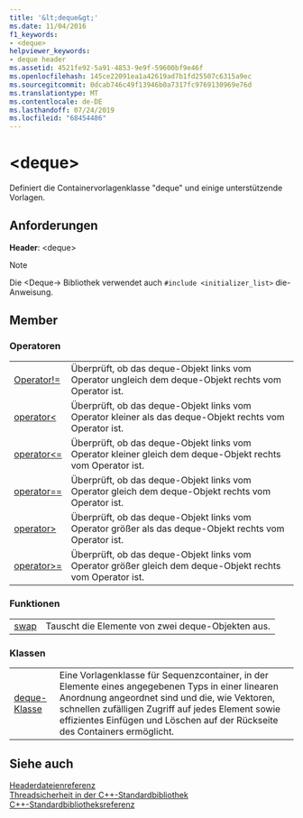 ```yaml
---
title: '&lt;deque&gt;'
ms.date: 11/04/2016
f1_keywords:
- <deque>
helpviewer_keywords:
- deque header
ms.assetid: 4521fe92-5a91-4853-9e9f-59600bf9e46f
ms.openlocfilehash: 145ce22091ea1a42619ad7b1fd25507c6315a9ec
ms.sourcegitcommit: 0dcab746c49f13946b0a7317fc9769130969e76d
ms.translationtype: MT
ms.contentlocale: de-DE
ms.lasthandoff: 07/24/2019
ms.locfileid: "68454486"
---
```

# <a name="ltdequegt"></a>&lt;deque&gt;

Definiert die Containervorlagenklasse "deque" und einige unterstützende Vorlagen.

## <a name="requirements"></a>Anforderungen

**Header**: \<deque>

> [!NOTE]
> Die \<Deque-> Bibliothek verwendet auch `#include <initializer_list>` die-Anweisung.

## <a name="members"></a>Member

### <a name="operators"></a>Operatoren

|||
|-|-|
|[Operator!=](../standard-library/deque-operators.md#op_neq)|Überprüft, ob das deque-Objekt links vom Operator ungleich dem deque-Objekt rechts vom Operator ist.|
|[operator<](../standard-library/deque-operators.md#op_lt)|Überprüft, ob das deque-Objekt links vom Operator kleiner als das deque-Objekt rechts vom Operator ist.|
|[operator\<=](../standard-library/deque-operators.md#op_gt_eq)|Überprüft, ob das deque-Objekt links vom Operator kleiner gleich dem deque-Objekt rechts vom Operator ist.|
|[operator==](../standard-library/deque-operators.md#op_eq_eq)|Überprüft, ob das deque-Objekt links vom Operator gleich dem deque-Objekt rechts vom Operator ist.|
|[operator>](../standard-library/deque-operators.md#op_gt)|Überprüft, ob das deque-Objekt links vom Operator größer als das deque-Objekt rechts vom Operator ist.|
|[operator>=](../standard-library/deque-operators.md#op_gt_eq)|Überprüft, ob das deque-Objekt links vom Operator größer gleich dem deque-Objekt rechts vom Operator ist.|

### <a name="functions"></a>Funktionen

|||
|-|-|
|[swap](../standard-library/deque-functions.md#swap)|Tauscht die Elemente von zwei deque-Objekten aus.|

### <a name="classes"></a>Klassen

|||
|-|-|
|[deque-Klasse](../standard-library/deque-class.md)|Eine Vorlagenklasse für Sequenzcontainer, in der Elemente eines angegebenen Typs in einer linearen Anordnung angeordnet sind und die, wie Vektoren, schnellen zufälligen Zugriff auf jedes Element sowie effizientes Einfügen und Löschen auf der Rückseite des Containers ermöglicht.|

## <a name="see-also"></a>Siehe auch

[Headerdateienreferenz](../standard-library/cpp-standard-library-header-files.md)\
[Threadsicherheit in der C++-Standardbibliothek](../standard-library/thread-safety-in-the-cpp-standard-library.md)\
[C++-Standardbibliotheksreferenz](../standard-library/cpp-standard-library-reference.md)

